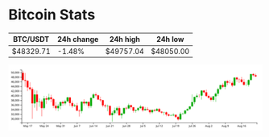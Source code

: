 # Bitcoin Stats

BTC/USDT|24h change|24h high|24h low|
|---|---|---|---|
|$48329.71|-1.48%|$49757.04|$48050.00|

<img src="./chart.svg">
